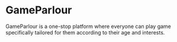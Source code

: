 # GameParlour
GameParlour is a one-stop platform where everyone can play game specifically tailored for them according to their age and interests.
